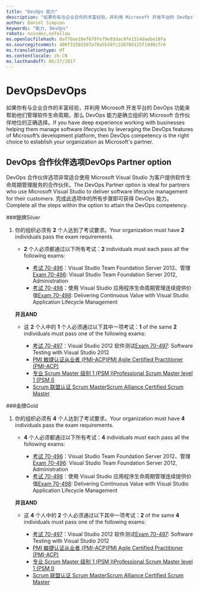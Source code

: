 ```yaml
---
title: "DevOps 能力"
description: "如果你有与企业合作的丰富经验，并利用 Microsoft 开发平台的 DevOps 功能来帮助他们管理软件生命周期，那么 DevOps 能力是确立组织的 Microsoft 合作伙伴地位的正确选择。"
author: Daniel Simpson
keywords: "能力, DevOps"
robots: noindex,nofollow
ms.openlocfilehash: 0af79ae10ef678fe79e93dac9fe1514daebe10fa
ms.sourcegitcommit: 400f31501507a78a5b38fc228780125f19d0cfc6
ms.translationtype: HT
ms.contentlocale: zh-CN
ms.lasthandoff: 06/27/2017
---
```

# <a name="devops"></a><span data-ttu-id="e4257-104">DevOps</span><span class="sxs-lookup"><span data-stu-id="e4257-104">DevOps</span></span>
 <span data-ttu-id="e4257-105">如果你有与企业合作的丰富经验，并利用 Microsoft 开发平台的 DevOps 功能来帮助他们管理软件生命周期，那么 DevOps 能力是确立组织的 Microsoft 合作伙伴地位的正确选择。</span><span class="sxs-lookup"><span data-stu-id="e4257-105">If you have deep experience working with businesses helping them manage software lifecycles by leveraging the DevOps features of Microsoft’s development platform, then DevOps competency is the right choice to establish your organization as Microsoft's partner.</span></span>

## <a name="devops-partner-option"></a><span data-ttu-id="e4257-106">DevOps 合作伙伴选项</span><span class="sxs-lookup"><span data-stu-id="e4257-106">DevOps Partner option</span></span>
<span data-ttu-id="e4257-107">DevOps 合作伙伴选项非常适合使用 Microsoft Visual Studio 为客户提供软件生命周期管理服务的合作伙伴。</span><span class="sxs-lookup"><span data-stu-id="e4257-107">The DevOps Partner option is ideal for partners who use Microsoft Visual Studio to deliver software lifecycle management for their customers.</span></span> <span data-ttu-id="e4257-108">完成此选项中的所有步骤即可获得 DevOps 能力。</span><span class="sxs-lookup"><span data-stu-id="e4257-108">Complete all the steps within the option to attain the DevOps competency.</span></span>

###<a name="silver"></a><span data-ttu-id="e4257-109">银牌</span><span class="sxs-lookup"><span data-stu-id="e4257-109">Silver</span></span>
1. <span data-ttu-id="e4257-110">你的组织必须有 **2** 个人达到了考试要求。</span><span class="sxs-lookup"><span data-stu-id="e4257-110">Your organization must have **2** individuals pass the exam requirements.</span></span>

    - <span data-ttu-id="e4257-111">**2** 个人必须都通过以下所有考试：</span><span class="sxs-lookup"><span data-stu-id="e4257-111">**2** individuals must each pass all the following exams:</span></span>

        - <span data-ttu-id="e4257-112">[考试 70-496](https://www.microsoft.com/en-us/learning/exam-70-496.aspx)：Visual Studio Team Foundation Server 2012、管理</span><span class="sxs-lookup"><span data-stu-id="e4257-112">[Exam 70-496](https://www.microsoft.com/en-us/learning/exam-70-496.aspx): Visual Studio Team Foundation Server 2012, Administration</span></span>
        - <span data-ttu-id="e4257-113">[考试 70-498](https://www.microsoft.com/en-us/learning/exam-70-498.aspx)：使用 Visual Studio 应用程序生命周期管理连续提供价值</span><span class="sxs-lookup"><span data-stu-id="e4257-113">[Exam 70-498](https://www.microsoft.com/en-us/learning/exam-70-498.aspx): Delivering Continuous Value with Visual Studio Application Lifecycle Management</span></span>

    **<span data-ttu-id="e4257-114">并且</span><span class="sxs-lookup"><span data-stu-id="e4257-114">AND</span></span>**

    - <span data-ttu-id="e4257-115">这 **2** 个人中的 **1** 个人必须通过以下其中一项考试：</span><span class="sxs-lookup"><span data-stu-id="e4257-115">**1** of the same **2** individuals must pass one of the following exams:</span></span>

        * <span data-ttu-id="e4257-116">[考试 70-497](https://www.microsoft.com/en-us/learning/exam-70-497.aspx)：Visual Studio 2012 软件测试</span><span class="sxs-lookup"><span data-stu-id="e4257-116">[Exam 70-497](https://www.microsoft.com/en-us/learning/exam-70-497.aspx): Software Testing with Visual Studio 2012</span></span>
        * [<span data-ttu-id="e4257-117">PMI 敏捷认证从业者 (PMI-ACP)</span><span class="sxs-lookup"><span data-stu-id="e4257-117">PMI Agile Certified Practitioner (PMI-ACP)</span></span>](http://www.pmi.org/certifications/types/agile-acp)
        * [<span data-ttu-id="e4257-118">专业 Scrum Master 级别 1 (PSM I)</span><span class="sxs-lookup"><span data-stu-id="e4257-118">Professional Scrum Master level 1 (PSM I)</span></span>](https://www.scrum.org/professional-scrum-certifications/professional-scrum-master-i-assessment)
        * [<span data-ttu-id="e4257-119">Scrum 联盟认证 Scrum Master</span><span class="sxs-lookup"><span data-stu-id="e4257-119">Scrum Alliance Certified Scrum Master</span></span>](https://www.scrumalliance.org/certifications/practitioners/certified-scrummaster-csm)
    
###<a name="gold"></a><span data-ttu-id="e4257-120">金牌</span><span class="sxs-lookup"><span data-stu-id="e4257-120">Gold</span></span>
1. <span data-ttu-id="e4257-121">你的组织必须有 **4** 个人达到了考试要求。</span><span class="sxs-lookup"><span data-stu-id="e4257-121">Your organization must have **4** individuals pass the exam requirements.</span></span>

    - <span data-ttu-id="e4257-122">**4** 个人必须都通过以下所有考试：</span><span class="sxs-lookup"><span data-stu-id="e4257-122">**4** individuals must each pass all the following exams:</span></span>

        - <span data-ttu-id="e4257-123">[考试 70-496](https://www.microsoft.com/en-us/learning/exam-70-496.aspx)：Visual Studio Team Foundation Server 2012、管理</span><span class="sxs-lookup"><span data-stu-id="e4257-123">[Exam 70-496](https://www.microsoft.com/en-us/learning/exam-70-496.aspx): Visual Studio Team Foundation Server 2012, Administration</span></span>
        - <span data-ttu-id="e4257-124">[考试 70-498](https://www.microsoft.com/en-us/learning/exam-70-498.aspx)：使用 Visual Studio 应用程序生命周期管理连续提供价值</span><span class="sxs-lookup"><span data-stu-id="e4257-124">[Exam 70-498](https://www.microsoft.com/en-us/learning/exam-70-498.aspx): Delivering Continuous Value with Visual Studio Application Lifecycle Management</span></span>

    **<span data-ttu-id="e4257-125">并且</span><span class="sxs-lookup"><span data-stu-id="e4257-125">AND</span></span>**

    - <span data-ttu-id="e4257-126">这 **4** 个人中的 **2** 个人必须通过以下其中一项考试：</span><span class="sxs-lookup"><span data-stu-id="e4257-126">**2** of the same **4** individuals must pass one of the following exams:</span></span>

        * <span data-ttu-id="e4257-127">[考试 70-497](https://www.microsoft.com/en-us/learning/exam-70-497.aspx)：Visual Studio 2012 软件测试</span><span class="sxs-lookup"><span data-stu-id="e4257-127">[Exam 70-497](https://www.microsoft.com/en-us/learning/exam-70-497.aspx): Software Testing with Visual Studio 2012</span></span>
        * [<span data-ttu-id="e4257-128">PMI 敏捷认证从业者 (PMI-ACP)</span><span class="sxs-lookup"><span data-stu-id="e4257-128">PMI Agile Certified Practitioner (PMI-ACP)</span></span>](http://www.pmi.org/certifications/types/agile-acp)
        * [<span data-ttu-id="e4257-129">专业 Scrum Master 级别 1 (PSM I)</span><span class="sxs-lookup"><span data-stu-id="e4257-129">Professional Scrum Master level 1 (PSM I)</span></span>](https://www.scrum.org/professional-scrum-certifications/professional-scrum-master-i-assessment)
        * [<span data-ttu-id="e4257-130">Scrum 联盟认证 Scrum Master</span><span class="sxs-lookup"><span data-stu-id="e4257-130">Scrum Alliance Certified Scrum Master</span></span>](https://www.scrumalliance.org/certifications/practitioners/certified-scrummaster-csm)
        
